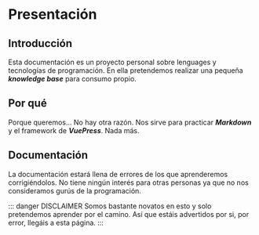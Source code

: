 # Presentación

## Introducción

Esta documentación es un proyecto personal sobre lenguages y tecnologías de programación. En ella pretendemos realizar una pequeña ***knowledge base*** para consumo propio.

## Por qué

Porque queremos... No hay otra razón. Nos sirve para practicar ***Markdown*** y el framework de ***VuePress***. Nada más.

## Documentación

La documentación estará llena de errores de los que aprenderemos corrigiéndolos. No tiene ningún interés para otras personas ya que no nos consideramos gurús de la programación.

::: danger DISCLAIMER <badge type="tip" text="Aviso a navegantes!" vertical="middle"/>
Somos bastante novatos en esto y solo pretendemos aprender por el camino. Así que estáis advertidos por si, por error, llegáis a esta página.
:::

